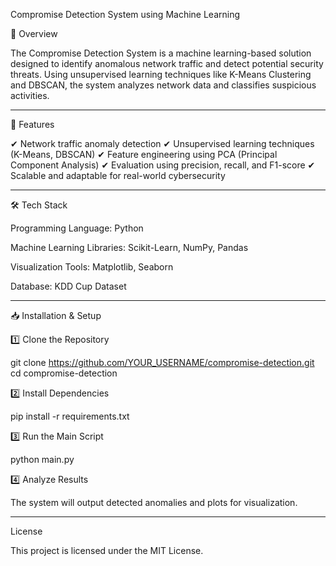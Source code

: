 Compromise Detection System using Machine Learning

📌 Overview

The Compromise Detection System is a machine learning-based solution designed to identify anomalous network traffic and detect potential security threats. Using unsupervised learning techniques like K-Means Clustering and DBSCAN, the system analyzes network data and classifies suspicious activities.


---

🚀 Features

✔ Network traffic anomaly detection
✔ Unsupervised learning techniques (K-Means, DBSCAN)
✔ Feature engineering using PCA (Principal Component Analysis)
✔ Evaluation using precision, recall, and F1-score
✔ Scalable and adaptable for real-world cybersecurity


---

🛠 Tech Stack

Programming Language: Python

Machine Learning Libraries: Scikit-Learn, NumPy, Pandas

Visualization Tools: Matplotlib, Seaborn

Database: KDD Cup Dataset



---

📥 Installation & Setup

1️⃣ Clone the Repository

git clone https://github.com/YOUR_USERNAME/compromise-detection.git
cd compromise-detection

2️⃣ Install Dependencies

pip install -r requirements.txt

3️⃣ Run the Main Script

python main.py

4️⃣ Analyze Results

The system will output detected anomalies and plots for visualization.



---
License

This project is licensed under the MIT License.
